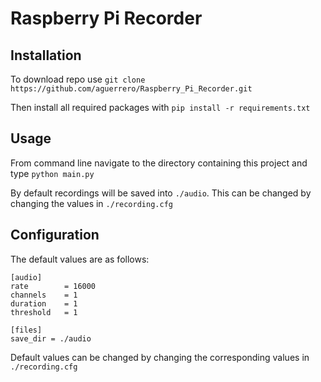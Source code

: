 # Raspberry Pi Recorder

## Installation
To download repo use ```git clone https://github.com/aguerrero/Raspberry_Pi_Recorder.git```

Then install all required packages with ```pip install -r requirements.txt```

## Usage
From command line navigate to the directory containing this project and type ```python main.py```

By default recordings will be saved into ```./audio```. This can be changed by changing the values in `./recording.cfg`

## Configuration
The default values are as follows:

    [audio]
    rate 		= 16000
    channels 	= 1
    duration 	= 1
    threshold 	= 1

    [files]
    save_dir = ./audio

Default values can be changed by changing the corresponding values in ```./recording.cfg```